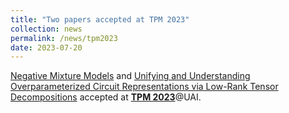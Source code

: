 ```yaml
---
title: "Two papers accepted at TPM 2023"
collection: news
permalink: /news/tpm2023
date: 2023-07-20
---
```

<a href="https://openreview.net/forum?id=uTAzte88a2">Negative Mixture Models</a> and <a href="https://openreview.net/forum?id=1btutFdIya">Unifying and Understanding Overparameterized Circuit Representations via Low-Rank Tensor Decompositions</a> accepted at <b><a href="https://tractable-probabilistic-modeling.github.io/tpm2023/">TPM 2023</a></b>@UAI.